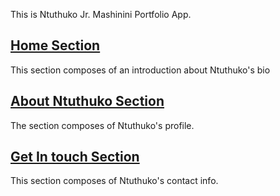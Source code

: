 This is Ntuthuko Jr. Mashinini Portfolio App.

##  [Home Section](https://ntuthukojr-nextjs-app.vercel.app/#) 

This section composes of an introduction about Ntuthuko's bio


## [About Ntuthuko Section](https://ntuthukojr-nextjs-app.vercel.app/#section-about)

The section composes of Ntuthuko's profile.

## [Get In touch Section](https://ntuthukojr-nextjs-app.vercel.app/#section-contact)

This section composes of Ntuthuko's contact info.
